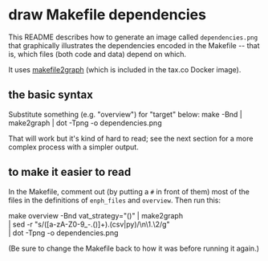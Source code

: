 # draw Makefile dependencies

This README describes how to generate an image called `dependencies.png`
that graphically illustrates the dependencies encoded in the Makefile --
that is, which files (both code and data) depend on which.

It uses [makefile2graph](https://github.com/lindenb/makefile2graph)
(which is included in the tax.co Docker image).

## the basic syntax
Substitute something (e.g. "overview") for "target" below:
make <target> -Bnd | make2graph | dot -Tpng -o dependencies.png

That will work but it's kind of hard to read;
see the next section for a more complex process with a simpler output.

## to make it easier to read
In the Makefile, comment out (by putting a `#` in front of them)
most of the files in the definitions of `enph_files` and `overview`.
Then run this:

make overview -Bnd vat_strategy="()" | make2graph \
  | sed -r "s/([a-zA-Z0-9_\-\.\(\)]+)\.(csv|py)/\n\1.\2/g" \
  | dot -Tpng -o dependencies.png

(Be sure to change the Makefile back to how it was before running it again.)
